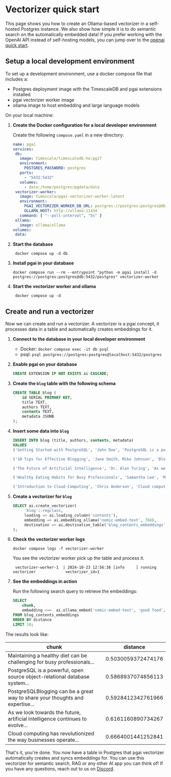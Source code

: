 # Vectorizer quick start

This page shows you how to create an Ollama-based vectorizer in a self-hosted Postgres instance. We also show how simple it is to do semantic search on the automatically embedded data!
If you prefer working with the OpenAI API instead of self-hosting models, you can jump over to the [openai quick start](/docs/vectorizer/quick-start-openai.md).

## Setup a local development environment

To set up a development environment, use a docker compose file that includes a:
- Postgres deployment image with the TimescaleDB and pgai extensions installed
- pgai vectorizer worker image
- ollama image to host embedding and large language models

On your local machine:

1. **Create the Docker configuration for a local developer environment**

   Create the following `compose.yaml` in a new directory:
    ```yaml
   name: pgai 
   services:
     db:
       image: timescale/timescaledb-ha:pg17
       environment:
         POSTGRES_PASSWORD: postgres
       ports:
         - "5432:5432"
       volumes:
         - data:/home/postgres/pgdata/data
     vectorizer-worker:
       image: timescale/pgai-vectorizer-worker:latest
       environment:
         PGAI_VECTORIZER_WORKER_DB_URL: postgres://postgres:postgres@db:5432/postgres
         OLLAMA_HOST: http://ollama:11434
       command: [ "--poll-interval", "5s" ]
     ollama:
       image: ollama/ollama
   volumes:
     data:
    ```

1. **Start the database**
   ```shell
    docker compose up -d db
    ```

1. **Install pgai in your database**
   ```shell
   docker compose run --rm --entrypoint "python -m pgai install -d postgres://postgres:postgres@db:5432/postgres" vectorizer-worker
   ```

1. **Start the vectorizer worker and ollama**
   ```shell
    docker compose up -d
    ```

## Create and run a vectorizer

Now we can create and run a vectorizer. A vectorizer is a pgai concept, it processes data in a table and automatically creates embeddings for it.

1. **Connect to the database in your local developer environment**

   - Docker: `docker compose exec -it db psql`
   - psql:  `psql postgres://postgres:postgres@localhost:5432/postgres`

1. **Enable pgai on your database**

    ```sql
    CREATE EXTENSION IF NOT EXISTS ai CASCADE;
    ```

1. **Create the `blog` table with the following schema**
    ```sql
    CREATE TABLE blog (
        id SERIAL PRIMARY KEY,
        title TEXT,
        authors TEXT,
        contents TEXT,
        metadata JSONB
    );
    ```

1. **Insert some data into `blog`**
    ```sql
    INSERT INTO blog (title, authors, contents, metadata)
    VALUES
    ('Getting Started with PostgreSQL', 'John Doe', 'PostgreSQL is a powerful, open source object-relational database system...', '{"tags": ["database", "postgresql", "beginner"], "read_time": 5, "published_date": "2024-03-15"}'),

    ('10 Tips for Effective Blogging', 'Jane Smith, Mike Johnson', 'Blogging can be a great way to share your thoughts and expertise...', '{"tags": ["blogging", "writing", "tips"], "read_time": 8, "published_date": "2024-03-20"}'),

    ('The Future of Artificial Intelligence', 'Dr. Alan Turing', 'As we look towards the future, artificial intelligence continues to evolve...', '{"tags": ["AI", "technology", "future"], "read_time": 12, "published_date": "2024-04-01"}'),

    ('Healthy Eating Habits for Busy Professionals', 'Samantha Lee', 'Maintaining a healthy diet can be challenging for busy professionals...', '{"tags": ["health", "nutrition", "lifestyle"], "read_time": 6, "published_date": "2024-04-05"}'),

    ('Introduction to Cloud Computing', 'Chris Anderson', 'Cloud computing has revolutionized the way businesses operate...', '{"tags": ["cloud", "technology", "business"], "read_time": 10, "published_date": "2024-04-10"}'); 
    ```

4. **Create a vectorizer for `blog`**

    ```sql
    SELECT ai.create_vectorizer(
         'blog'::regclass,
         loading => ai.loading_column('contents'),
         embedding => ai.embedding_ollama('nomic-embed-text', 768),
         destination => ai.destination_table('blog_contents_embeddings')
    );
    ```

1. **Check the vectorizer worker logs** 
   ```shell
   docker compose logs -f vectorizer-worker
   ```

   You see the vectorizer worker pick up the table and process it.
   ```shell
    vectorizer-worker-1  | 2024-10-23 12:56:36 [info     ] running vectorizer             vectorizer_id=1
    ```

1. **See the embeddings in action**

   Run the following search query to retrieve the embeddings:

    ```sql
    SELECT
        chunk,
        embedding <=>  ai.ollama_embed('nomic-embed-text', 'good food', host => 'http://ollama:11434') as distance
    FROM blog_contents_embeddings
    ORDER BY distance
    LIMIT 10;
    ```

The results look like:

| chunk                                                                         | distance           |
|-------------------------------------------------------------------------------|--------------------|
| Maintaining a healthy diet can be challenging for busy professionals...       | 0.5030059372474176 |
| PostgreSQL is a powerful, open source object-relational database system...    | 0.5868937074856113 |
| PostgreSQLBlogging can be a great way to share your thoughts and expertise... | 0.5928412342761966 |
| As we look towards the future, artificial intelligence continues to evolve... | 0.6161160890734267 |
| Cloud computing has revolutionized the way businesses operate...              | 0.6664001441252841 |


That's it, you're done. You now have a table in Postgres that pgai vectorizer automatically creates 
and syncs embeddings for. You can use this vectorizer for semantic search, RAG or any other AI 
app you can think of! If you have any questions, reach out to us on [Discord](https://discord.gg/KRdHVXAmkp).
